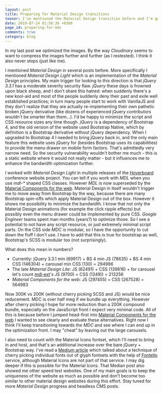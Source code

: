 ```yaml
---
layout: post
title: Preparing for Material Design transitions
teaser: I've mentioned the Material Design transition before and I'm getting closer. There are some interesting info here however.
date: 2019-07-24 01:56:39 +0300
page_id: preparing-for-mdc
comments: true
category: blog
---
```

In my last post we optimized the images. By the way _Cloudinary_ seems to want to compress the images further and further (as I restested). I think it also never stops (just like me).

I mentioned _Material Design_ in several posts before. More specifically I mentioned _Material Design Light_ which is an implementation of the _Material Design_ principles. My main trigger for looking to this direction is that _jQuery 3.3.1_ has a moderate severity security flaw. _jQuery_ these days is frowned upon black sheep, and I don't share this hatred: when suddenly there's a new kool-aid and most of the people suddenly deny their past and exile well established practices; in turn many people start to work with VanillaJS and they don't realize that they are actually re-implementing their own pathetic broken jQuery derivative (like dozens of experienced jQuery contributors wouldn't be smarter than them...). I'd be happy to minimize the script and CSS resource sizes any time though. _jQuery_ is a dependency of Bootstrap 4, and the old version of the website used Bootstrap Native, which by definition is a Bootstrap derivative without jQuery dependency. When I upgraded to Bootstrap 4 I needed to bring jQuery back in, and the only main feature this website uses jQuery for (besides Bootstrap uses its capabilities) to provide the menu drawer on mobile form factors. That's admittedly very narrow need. So the security vulnerability wouldn't bother me much - this is a static website where it would not really matter - but it influences me to enhance the bandwidth optimization further.

I worked with _Material Design Light_ in multiple releases of the [Hoverboard](https://github.com/gdg-x/hoverboard) conference website project. You can tell if you work with _MDL_ when you use _mdl-*_ shaped CSS classes. However _MDL_ is now superseded by the [Material Components for the web](https://github.com/material-components/material-components-web). Material Design in itself wouldn't trigger me to move away from Bootstrap by the way, because there are many Bootstrap spin-offs which apply Material Design out of the box. However it shows me possibility to minimize the bandwidth. I know that not only the Material Design animations (for example the click ripple effects) but possibly even the menu drawer could be implemented by pure CSS. _Google Engineer_ teams spent man months (years?) to optimize those. So I see a potential to not have any script resource, or just extremely minimal script parts. On the CSS side _MDC_ is modular, so I have the opportunity to cut down the fluff I don't use. I have to add that this is true for bootstrap as well, Bootstrap's SCSS is modular too (not surprisingly).

What does this mean in numbers?
* Currently: jQuery 3.3.1 min (69917) + BS 4 min JS (78635) + BS 4 min CSS (146304) + carousel min CSS (130) = 294986
* The late _Material Design Lite_: JS (62491) + CSS (139816) + for carousel let's count [mdl-ext](https://github.com/leifoolsen/mdl-ext/)'s JS (9700) + CSS (1249)) = 213256
* _Material Components for the web_: JS (297455) + CSS (267528) = 564983

Now 300K vs 200K (without cherry picking SCSS and JS) would be nice reducement. MDC is over half meg if we bundle up everything. However after cherry picking I hope for more reduction than a 200K compound bundle, especially on the JavaScript front I expect very minimal code. All of this is because before I jumped head-first into [Material Components for the web](https://github.com/material-components/material-components-web) I wanted to see clearly and evaluate these alternatives. Right now I think I'll keep transitioning towards the _MDC_ and see where I can end up in the optimization front. I may "cheat" by leaving out the large carousels.

I also need to count with the Material Icons fontset, which I'll need to bring in and host, and that's an additional increase over the bare jQuery + Bootstrap way. I've read a [Medium article](https://medium.com/hackernoon/optimizing-a-static-site-d5ab6899f249) which talked about a technique of cherry picking individual fonts out of glyph fontsets with the help of [Fontello](http://fontello.com/) service, although Material Icons are not part of that service. I may dig deeper if this is possible for the Material Icons. That Median post also showed me other speed test websites. One of my main goals is to keep the uniqueness of the website as much as possible and don't become too similar to other material design websites during this effort. Stay tuned for more _Material Design_ progress and headless CMS posts.
